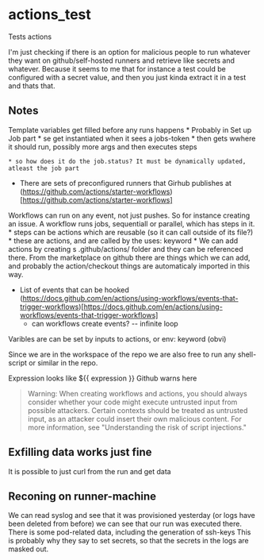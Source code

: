 # actions_test
Tests actions


I'm just checking if there is an option for malicious people to run whatever they want on github/self-hosted runners and retrieve like secrets and whatever. Because it seems to me that for instance a test could be configured with a secret value, and then you just kinda extract it in a test and thats that. 

## Notes

Template variables get filled before any runs happens
    * Probably in Set up Job part
    * se get instantiated when it sees a jobs-token
        * then gets wwhere it should run, possibly more args and then executes steps

    * so how does it do the job.status? It must be dynamically updated, atleast the job part
* There are sets of preconfigured runners that Girhub publishes at (https://github.com/actions/starter-workflows)[https://github.com/actions/starter-workflows]

Workflows can run on any event, not just pushes. So for instance creating an issue. A workflow runs jobs, sequentiall or parallel, which has steps in it. 
    * steps can be actions which are reusable  (so it can call outside of its file?)
    * these are actions, and are called by the uses: keyword
    * We can add actions by creating s .github/actions/ folder and they can be referenced there. From the marketplace on github there are things which we can add, and probably the action/checkout things are automaticaly imported in this way.

 * List of events that can be hooked (https://docs.github.com/en/actions/using-workflows/events-that-trigger-workflows)[https://docs.github.com/en/actions/using-workflows/events-that-trigger-workflows]
    * can workflows create events? -- infinite loop


Varibles are can be set by inputs to actions, or env: keyword (obvi)

Since we are in the workspace of the repo we are also free to run any shell-script or similar in the repo.

Expression looks like ${{ expression }}
Github warns here
>Warning: When creating workflows and actions, you should always consider whether your code might execute untrusted input from possible attackers. Certain contexts should be treated as untrusted input, as an attacker could insert their own malicious content. For more information, see "Understanding the risk of script injections."

## Exfilling data works just fine

It is possible to just curl from the run and get data



## Reconing on runner-machine

We can read syslog and see that it was provisioned yesterday (or logs have been deleted from before)
we can see that our run was executed there. There is some pod-related data, including the generation of ssh-keys
This is probably why they say to set secrets, so that the secrets in the logs are masked out.
